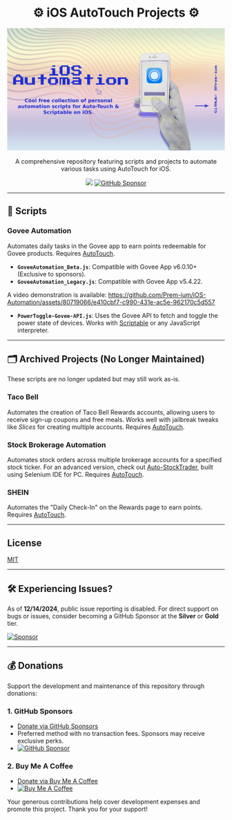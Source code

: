 <h1 align="center"> ⚙️ iOS AutoTouch Projects ⚙️ </h1>

<p align="center">
    <img src="https://github.com/Prem-ium/iOS-Automation/blob/main/.github/Assets/iOS-Automation.jpeg?raw=true" alt="iOS AutoTouch Projects Banner">
</p>

<p align="center">
    A comprehensive repository featuring scripts and projects to automate various tasks using AutoTouch for iOS.
</p>

<p align="center">
    <img src="https://img.shields.io/badge/javascript-%23323330.svg?style=for-the-badge&logo=javascript&logoColor=%23F7DF1E"/>
    <a href="https://github.com/sponsors/Prem-ium" target="_blank">
        <img src="https://img.shields.io/badge/sponsor-30363D?style=for-the-badge&logo=GitHub-Sponsors&logoColor=#EA4AAA" alt="GitHub Sponsor"/>
    </a>
</p>

---

## 📜 Scripts

### Govee Automation
Automates daily tasks in the Govee app to earn points redeemable for Govee products. Requires [AutoTouch](https://autotouch.net/).
- **`GoveeAutomation_Beta.js`**: Compatible with Govee App v6.0.10+ (Exclusive to sponsors).
- **`GoveeAutomation_Legacy.js`**: Compatible with Govee App v5.4.22.

A video demonstration is available:
https://github.com/Prem-ium/iOS-Automation/assets/80719066/e410cbf7-c990-431e-ac5e-962170c5d557

- **`PowerToggle-Govee-API.js`**: Uses the Govee API to fetch and toggle the power state of devices. Works with [Scriptable](https://scriptable.app/) or any JavaScript interpreter.

---

## 🗂️ Archived Projects (No Longer Maintained)
These scripts are no longer updated but may still work as-is.

### Taco Bell
Automates the creation of Taco Bell Rewards accounts, allowing users to receive sign-up coupons and free meals. Works well with jailbreak tweaks like *Slices* for creating multiple accounts. Requires [AutoTouch](https://autotouch.net/).

### Stock Brokerage Automation
Automates stock orders across multiple brokerage accounts for a specified stock ticker. For an advanced version, check out [Auto-StockTrader](https://github.com/Prem-ium/Auto-StockTrader), built using Selenium IDE for PC. Requires [AutoTouch](https://autotouch.net/).

### SHEIN
Automates the "Daily Check-In" on the Rewards page to earn points. Requires [AutoTouch](https://autotouch.net/).

---
## License

[MIT](https://choosealicense.com/licenses/mit/)

---
## 🛠️ Experiencing Issues?
As of **12/14/2024**, public issue reporting is disabled. For direct support on bugs or issues, consider becoming a GitHub Sponsor at the **Silver** or **Gold** tier.

[![Sponsor](https://img.shields.io/badge/sponsor-30363D?style=for-the-badge&logo=GitHub-Sponsors&logoColor=#white)](https://github.com/sponsors/Prem-ium)

---

## 💰 Donations
Support the development and maintenance of this repository through donations:

### 1. **GitHub Sponsors**
- [Donate via GitHub Sponsors](https://github.com/sponsors/Prem-ium)
- Preferred method with no transaction fees. Sponsors may receive exclusive perks.
- [![GitHub Sponsor](https://img.shields.io/badge/sponsor-30363D?style=for-the-badge&logo=GitHub-Sponsors&logoColor=#EA4AAA)](https://github.com/sponsors/Prem-ium)

### 2. **Buy Me A Coffee**
- [Donate via Buy Me A Coffee](https://www.buymeacoffee.com/prem.ium)
- [![Buy Me A Coffee](https://img.shields.io/badge/Buy%20Me%20a%20Coffee-ffdd00?style=for-the-badge&logo=buy-me-a-coffee&logoColor=black)](https://www.buymeacoffee.com/prem.ium)

Your generous contributions help cover development expenses and promote this project. Thank you for your support!
